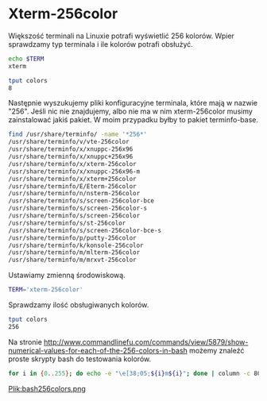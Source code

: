 Xterm-256color
==============

Większość terminali na Linuxie potrafi wyświetlić 256 kolorów. Wpier sprawdzamy typ terminala i ile kolorów potrafi obsłużyć.

``` bash
echo $TERM
xterm
```

``` bash
tput colors
8
```

Następnie wyszukujemy pliki konfiguracyjne terminala, które mają w nazwie "256". Jeśli nic nie znajdujemy, albo nie ma w nim xterm-256color musimy zainstalować jakiś pakiet. W moim przypadku byłby to pakiet terminfo-base.

``` bash
find /usr/share/terminfo/ -name '*256*'
/usr/share/terminfo/v/vte-256color
/usr/share/terminfo/x/xnuppc-256x96
/usr/share/terminfo/x/xnuppc+256x96
/usr/share/terminfo/x/xterm-256color
/usr/share/terminfo/x/xnuppc-256x96-m
/usr/share/terminfo/x/xterm+256color
/usr/share/terminfo/E/Eterm-256color
/usr/share/terminfo/n/nsterm-256color
/usr/share/terminfo/s/screen-256color-bce
/usr/share/terminfo/s/screen-256color-s
/usr/share/terminfo/s/screen-256color
/usr/share/terminfo/s/st-256color
/usr/share/terminfo/s/screen-256color-bce-s
/usr/share/terminfo/p/putty-256color
/usr/share/terminfo/k/konsole-256color
/usr/share/terminfo/m/mlterm-256color
/usr/share/terminfo/m/mrxvt-256color
```

Ustawiamy zmienną środowiskową.

``` bash
TERM='xterm-256color'
```

Sprawdzamy ilość obsługiwanych kolorów.

``` bash
tput colors
256
```

Na stronie <http://www.commandlinefu.com/commands/view/5879/show-numerical-values-for-each-of-the-256-colors-in-bash> możemy znaleźć proste skrypty bash do testowania kolorów.

``` bash
for i in {0..255}; do echo -e "\e[38;05;${i}m${i}"; done | column -c 80 -s ' '; echo -e "\e[m"
```

[Plik:bash256colors.png](/Plik:bash256colors.png "wikilink")